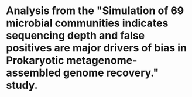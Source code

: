 # Analysis from the "Simulation of 69 microbial communities indicates sequencing depth and false positives are major drivers of bias in Prokaryotic metagenome-assembled genome recovery." study.
